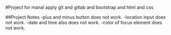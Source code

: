 #Project
for manal apply git and gitlab and bootstrap and html and css

##Project Notes
-plus and minus button does not work.
-location input does not work.
-date and time also does not work.
-color of focus element does not work. 
